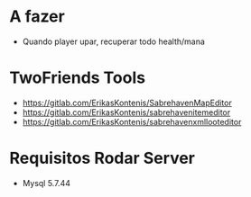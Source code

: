 # A fazer

  - Quando player upar, recuperar todo health/mana

# TwoFriends Tools

  - https://gitlab.com/ErikasKontenis/SabrehavenMapEditor
  - https://gitlab.com/ErikasKontenis/sabrehavenitemeditor
  - https://gitlab.com/ErikasKontenis/sabrehavenxmllooteditor

# Requisitos Rodar Server

  - Mysql 5.7.44
  
